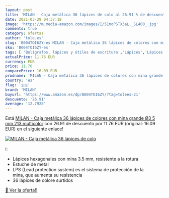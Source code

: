 ```yaml
---
layout: post
title: 'MILAN - Caja metálica 36 lápices de colo al 26.91 % de descuento'
date: 2021-03-29 04:37:18
image: 'https://m.media-amazon.com/images/I/51moPSTX3aL._SL400_.jpg'
comments: true
category: ofertas
author: 'tole.es'
slug: 'B004TOI6ZY-es MILAN - Caja metálica 36 lápices de colores con mina...'
sku: 'B004TOI6ZY-es'
tags: [ 'Bolígrafos, lápices y útiles de escritura','Lápices','Lápices de colores para adultos','Oficina y papelería','lápices','milan', ]
actualPrice: 11.76 EUR
currency: EUR
price: 11.76
comparePrice: 16.09 EUR
prodname: 'MILAN - Caja metálica 36 lápices de colores con mina grande Ø3 5 mm 213  multicolor'
country: 'es'
flag: '🇪🇸'
brand: 'MILAN'
buyurl: 'https://www.amazon.es/dp/B004TOI6ZY/?tag=tolees-21'
descuento: '26.91'
average: '12.7928'
---
```


Está [MILAN - Caja metálica 36 lápices de colores con mina grande Ø3 5 mm 213  multicolor](https://www.amazon.es/dp/B004TOI6ZY/?tag=tolees-21) con 26.91 de descuento por 11.76 EUR (original: 16.09 EUR) en el siguiente enlace!

[![MILAN - Caja metálica 36 lápices de colo](https://m.media-amazon.com/images/I/51moPSTX3aL._SL400_.jpg)](https://www.amazon.es/dp/B004TOI6ZY/?tag=tolees-21)

ℹ️:

- Lápices hexagonales con mina 3.5 mm, resistente a la rotura
- Estuche de metal
- LPS (Lead protection system) es el sistema de protección de la mina, que aumenta su resistencia
- 36 lápices de colore surtidos

[🛒 Ver la oferta!!](https://www.amazon.es/dp/B004TOI6ZY/?tag=tolees-21)

